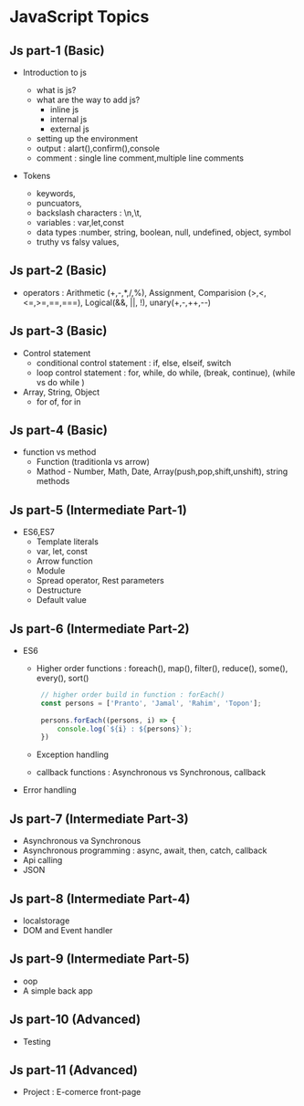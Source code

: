 # JavaScript Topics


## Js part-1 (Basic)
- Introduction to js
  - what is js?
  - what are the way to add js?
      - inline js
      - internal js
      - external js
  - setting up the environment
  - output : alart(),confirm(),console
  - comment : single line comment,multiple line comments

- Tokens
  - keywords,
  - puncuators,
  - backslash characters : \n,\t,
  - variables : var,let,const
  - data types :number, string, boolean, null, undefined, object, symbol
  - truthy vs falsy values,


## Js part-2 (Basic)
- operators : Arithmetic (+,-,*,/,%), Assignment, Comparision (>,<,<=,>=,==,===), Logical(&&, ||, !), unary(+,-,++,--)


## Js part-3 (Basic) 
- Control statement
  - conditional control statement : if, else, elseif, switch
  - loop control statement : for, while, do while, (break, continue), (while vs do while ) 
- Array, String, Object
  - for of, for in


## Js part-4 (Basic)
- function vs method
   - Function (traditionla vs arrow) 
   - Mathod - Number, Math, Date, Array(push,pop,shift,unshift), string methods

  
 
## Js part-5 (Intermediate Part-1)
- ES6,ES7
   - Template literals
   - var, let, const
   - Arrow function
   - Module
   - Spread operator, Rest parameters
   - Destructure
   - Default value


## Js part-6 (Intermediate Part-2)
- ES6
   - Higher order functions : foreach(), map(), filter(), reduce(), some(), every(), sort()
     
     ```javascript
      // higher order build in function : forEach()
      const persons = ['Pranto', 'Jamal', 'Rahim', 'Topon'];
      
      persons.forEach((persons, i) => {
          console.log(`${i} : ${persons}`);
      })
     ```
   - Exception handling
   - callback functions : Asynchronous vs Synchronous, callback
- Error handling



## Js part-7 (Intermediate Part-3)
- Asynchronous va Synchronous
- Asynchronous programming : async, await, then, catch, callback
- Api calling
- JSON


## Js part-8 (Intermediate Part-4)
- localstorage
- DOM and Event handler


  
## Js part-9 (Intermediate Part-5)
- oop
- A simple back app
  
  
## Js part-10 (Advanced)
- Testing

## Js part-11 (Advanced)
- Project : E-comerce front-page


















